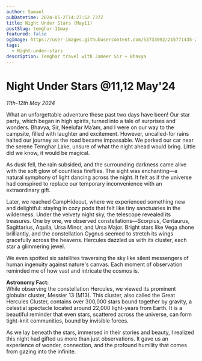 ```yaml
---
author: Samael
pubDatetime: 2024-05-2T14:27:52.737Z
title: Night Under Stars (May11)
postSlug: temghar-11may
featured: false
ogImage: https://user-images.githubusercontent.com/53733092/215771435-25408246-2309-4f8b-a781-1f3d93bdf0ec.png
tags:
  - Night-under-stars
description: Temghar travel with Jameer Sir + Bhavya
---
```


# Night Under Stars @11,12 May'24

*11th-12th May 2024*  

What an unforgettable adventure these past two days have been! Our star party, which began in high spirits, turned into a tale of surprises and wonders. Bhavya, Sir, Neelufar Ma’am, and I were on our way to the campsite, filled with laughter and excitement. However, uncalled-for rains halted our journey as the road became impassable. We parked our car near the serene Temghar Lake, unsure of what the night ahead would bring. Little did we know, it would be magical.  

As dusk fell, the rain subsided, and the surrounding darkness came alive with the soft glow of countless fireflies. The sight was enchanting—a natural symphony of light dancing across the night. It felt as if the universe had conspired to replace our temporary inconvenience with an extraordinary gift.  

Later, we reached CampHideout, where we experienced something new and delightful: staying in cozy pods that felt like tiny sanctuaries in the wilderness. Under the velvety night sky, the telescope revealed its treasures. One by one, we observed constellations—Scorpius, Centaurus, Sagittarius, Aquila, Ursa Minor, and Ursa Major. Bright stars like Vega shone brilliantly, and the constellation Cygnus seemed to stretch its wings gracefully across the heavens. Hercules dazzled us with its cluster, each star a glimmering jewel.  

We even spotted six satellites traversing the sky like silent messengers of human ingenuity against nature's canvas. Each moment of observation reminded me of how vast and intricate the cosmos is.  

**Astronomy Fact:**  
While observing the constellation Hercules, we viewed its prominent globular cluster, Messier 13 (M13). This cluster, also called the Great Hercules Cluster, contains over 300,000 stars bound together by gravity, a celestial spectacle located around 22,000 light-years from Earth. It is a beautiful reminder that even stars, scattered across the universe, can form tight-knit communities, bound by invisible forces.  

As we lay beneath the stars, immersed in their stories and beauty, I realized this night had gifted us more than just observations. It gave us an experience of wonder, connection, and the profound humility that comes from gazing into the infinite.
